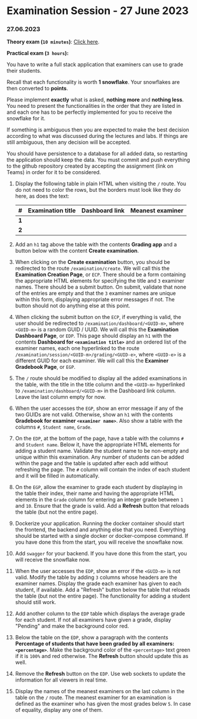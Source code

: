 # Examination Session - 27 June 2023

### 27.06.2023

**Theory exam (`10 minutes`)**: [Click here](https://forms.gle/VfncmJWi3jpYF34g6).

**Practical exam (`3 hours`):**

You have to write a full stack application that examiners can use to grade their students.

Recall that each functionality is worth **1 snowflake**. Your snowflakes are then converted to **points**. 

Please implement **exactly** what is asked, **nothing more** and **nothing less**. You need to present the functionalities in the order that they are listed in and each one has to be perfectly implemented for you to receive the snowflake for it. 

If something is ambiguous then you are expected to make the best decision according to what was discussed during the lectures and labs. If things are still ambiguous, then any decision will be accepted.

You should have persistence to a database for all added data, so restarting the application should keep the data. You must commit and push everything to the github repository created by accepting the assignment (link on Teams) in order for it to be considered.

1. Display the following table in plain HTML when visiting the `/` route. You do not need to color the rows, but the borders must look like they do here, as does the text:

    |  **#**  | **Examination title** | **Dashboard link** | **Meanest examiner** |
    |---------|----------|----------|----------|
    | **1** |          |          |          |
    | **2** |          |          |          |
    
2. Add an `h1` tag above the table with the contents **Grading app** and a button below with the content **Create examination**.

3. When clicking on the **Create examination** button, you should be redirected to the route `/examination/create`. We will call this the **Examination Creation Page**, or `ECP`. There should be a form containing the appropriate HTML elements for specifying the title and `3` examiner names. There should be a submit button. On submit, validate that none of the entries are empty and that the `3` examiner names are unique within this form, displaying appropriate error messages if not. The button should not do anything else at this point. 

4. When clicking the submit button on the `ECP`, if everything is valid, the user should be redirected to `/examination/dashboard/<GUID-m>`, where `<GUID-m>` is a random GUID / UUID. We will call this the **Examination Dashboard Page**, or `EDP`. This page should display an `h1` with the contents **Dashboard for `<examination title>`** and an ordered list of the examiner names, each one hyperlinked to the route `/examination/session/<GUID-m>/grading/<GUID-e>`, where `<GUID-e>` is a different GUID for each examiner. We will call this the **Examiner Gradebook Page**, or `EGP`.

5. The `/` route should be modified to display all the added examinations in the table, with the title in the title column and the `<GUID-m>` hyperlinked to `/examination/dashboard/<GUID-m>` in the Dashboard link column. Leave the last column empty for now.

6. When the user accesses the `EGP`, show an error message if any of the two GUIDs are not valid. Otherwise, show an `h1` with the contents **Gradebook for examiner `<examiner name>`**. Also show a table with the columns `#`, `Student name`, `Grade`.

7. On the `EDP`, at the bottom of the page, have a table with the columns `#` and `Student name`. Below it, have the appropriate HTML elements for adding a student name. Validate the student name to be non-empty and unique within this examination. Any number of students can be added within the page and the table is updated after each add without refreshing the page. The `#` column will contain the index of each student and it will be filled in automatically.

8. On the `EGP`, allow the examiner to grade each student by displaying in the table their index, their name and having the appropriate HTML elements in the `Grade` column for entering an integer grade between `1` and `10`. Ensure that the grade is valid. Add a **Refresh** button that reloads the table (but not the entire page).

9. Dockerize your application. Running the docker container should start the frontend, the backend and anything else that you need. Everything should be started with a single docker or docker-compose command. If you have done this from the start, you will receive the snowflake now.

10. Add `swagger` for your backend. If you have done this from the start, you will receive the snowflake now.

11. When the user accesses the `EDP`, show an error if the `<GUID-m>` is not valid. Modify the table by adding `3` columns whose headers are the examiner names. Display the grade each examiner has given to each student, if available. Add a "Refresh" button below the table that reloads the table (but not the entire page). The functionality for adding a student should still work.

12. Add another column to the `EDP` table which displays the average grade for each student. If not all examiners have given a grade, display "Pending" and make the background color red.

13. Below the table on the `EDP`, show a paragraph with the contents **Percentage of students that have been graded by all examiners: `<percentage>`**. Make the background color of the `<percentage>` text green if it is `100%` and red otherwise. The **Refresh** button should update this as well.

14. Remove the **Refresh** button on the `EDP`. Use web sockets to update the information for all viewers in real time.
    
15. Display the names of the meanest examiners on the last column in the table on the `/` route. The meanest examiner for an examination is defined as the examiner who has given the most grades below `5`. In case of equality, display any one of them.
